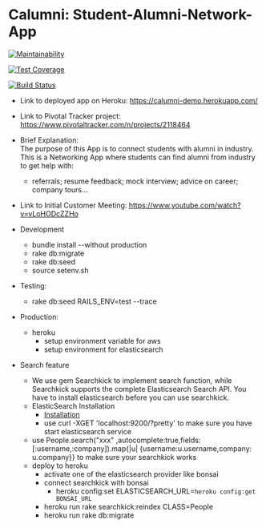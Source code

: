 # Calumni: Student-Alumni-Network-App


[![Maintainability](https://api.codeclimate.com/v1/badges/c948f03bee21ebf22e1b/maintainability)](https://codeclimate.com/github/clarkfyr/Calumni/maintainability)

[![Test Coverage](https://api.codeclimate.com/v1/badges/c948f03bee21ebf22e1b/test_coverage)](https://codeclimate.com/github/clarkfyr/Calumni/test_coverage)


[![Build Status](https://travis-ci.org/clarkfyr/Calumni.svg?branch=master)](https://travis-ci.org/clarkfyr/Calumni)

- Link to deployed app on Heroku:
https://calumni-demo.herokuapp.com/

- Link to Pivotal Tracker project:
https://www.pivotaltracker.com/n/projects/2118464

- Brief Explanation:  
    The purpose of this App is to connect students with alumni in industry.  
    This is a Networking App where students can find alumni from industry to get help with:
    - referrals; resume feedback; mock interview; advice on career; company tours...  


- Link to Initial Customer Meeting:
https://www.youtube.com/watch?v=vLoHODcZZHo


- Development
	* bundle install --without production
	* rake db:migrate
	* rake db:seed
	* source setenv.sh
- Testing:
	* rake db:seed RAILS_ENV=test --trace
- Production:
	* heroku 
		* setup environment variable for aws
		* setup environment for elasticsearch

- Search feature
	* We use gem Searchkick to implement search function, while Searchkick supports the complete Elasticsearch Search API. You have to install elasticsearch before you can use searchkick.
	* ElasticSearch Installation
		* [Installation](https://www.elastic.co/guide/en/elasticsearch/reference/current/deb.html)
		* use curl -XGET 'localhost:9200/?pretty' to make sure you have start elasticsearch service
	* use People.search("xxx" ,autocomplete:true,fields:[:username,:company]).map{|u| {username:u.username,company: u.company}}	to make sure your searchkick works
	* deploy to heroku
       * activate one of the elasticsearch provider like bonsai
       * connect searchkick with bonsai 
       		* heroku config:set ELASTICSEARCH_URL=`heroku config:get BONSAI_URL`
       * heroku run rake searchkick:reindex CLASS=People
	   * heroku run rake db:migrate
    
